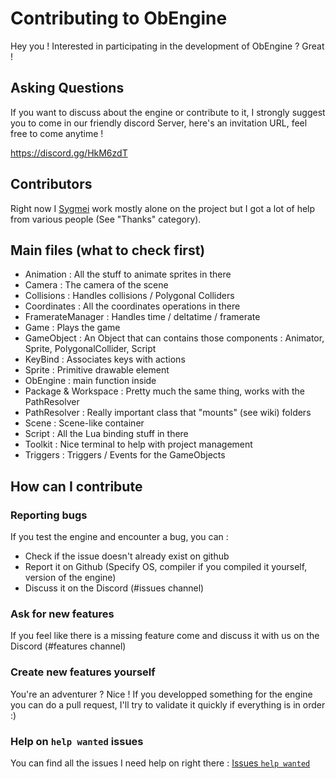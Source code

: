 # Contributing to ObEngine

Hey you ! Interested in participating in the development of ObEngine ? Great !

## Asking Questions

If you want to discuss about the engine or contribute to it, 
I strongly suggest you to come in our friendly discord Server, 
here's an invitation URL, feel free to come anytime !

https://discord.gg/HkM6zdT

## Contributors

Right now I [Sygmei](https://github.com/Sygmei) work mostly alone on the project but I got a lot of help from various people 
(See "Thanks" category).

## Main files (what to check first)

- Animation : All the stuff to animate sprites in there
- Camera : The camera of the scene
- Collisions : Handles collisions / Polygonal Colliders
- Coordinates : All the coordinates operations in there
- FramerateManager : Handles time / deltatime / framerate
- Game : Plays the game
- GameObject : An Object that can contains those components : Animator, Sprite, PolygonalCollider, Script
- KeyBind : Associates keys with actions
- Sprite : Primitive drawable element
- ObEngine : main function inside
- Package & Workspace : Pretty much the same thing, works with the PathResolver
- PathResolver : Really important class that "mounts" (see wiki) folders
- Scene : Scene-like container
- Script : All the Lua binding stuff in there
- Toolkit : Nice terminal to help with project management
- Triggers : Triggers / Events for the GameObjects

## How can I contribute

### Reporting bugs

If you test the engine and encounter a bug, you can : 
- Check if the issue doesn't already exist on github
- Report it on Github (Specify OS, compiler if you compiled it yourself, version of the engine)
- Discuss it on the Discord (#issues channel)

### Ask for new features

If you feel like there is a missing feature come and discuss it with us on the Discord (#features channel)

### Create new features yourself

You're an adventurer ? Nice ! If you developped something for the engine you can do a pull request, 
I'll try to validate it quickly if everything is in order :)

### Help on `help wanted` issues

You can find all the issues I need help on right there : [Issues `help wanted`](https://github.com/Sygmei/ObEngine/issues?q=is%3Aopen+is%3Aissue+label%3A%22help+wanted%22)
